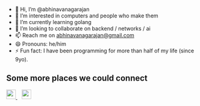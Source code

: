 - 👋 Hi, I’m @abhinavanagarajan
- 👀 I’m interested in computers and people who make them 
- 🌱 I’m currently learning golang
- 💞️ I’m looking to collaborate on backend / networks / ai
- 📫 Reach me on abhinavanagarajan@gmail.com
- 😄 Pronouns: he/him
- ⚡ Fun fact: I have been programming for more than half of my life (since 9yo).

## Some more places we could connect

<p align="left">
  <a href="https://linkedin.com/in/abhinavanagarajan">
    <img src="https://cdn-icons-png.flaticon.com/512/174/174857.png" width="25"/>
  </a>
  &nbsp;&nbsp;
  <a href="https://leetcode.com/u/abhinavanagarajan">
    <img src="https://assets.leetcode.com/static_assets/public/icons/favicon-96x96.png" width="25"/>
  </a>
</p>




<!---
abhinavanagarajan/abhinavanagarajan is a ✨ special ✨ repository because its `README.md` (this file) appears on your GitHub profile.
You can click the Preview link to take a look at your changes.
--->

